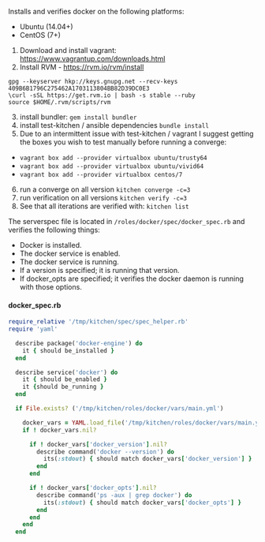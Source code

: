 Installs and verifies docker on the following platforms:
* Ubuntu (14.04+)
* CentOS (7+)

1. Download and install vagrant: https://www.vagrantup.com/downloads.html
2. Install RVM - https://rvm.io/rvm/install
```
gpg --keyserver hkp://keys.gnupg.net --recv-keys 409B6B1796C275462A1703113804BB82D39DC0E3
\curl -sSL https://get.rvm.io | bash -s stable --ruby
source $HOME/.rvm/scripts/rvm
```
3. install bundler:
   `gem install bundler`
4. install test-kitchen / ansible dependencies
   `bundle install`
5. Due to an intermittent issue with test-kitchen / vagrant I suggest getting the boxes you wish to test manually before running a converge:
  * `vagrant box add --provider virtualbox ubuntu/trusty64`
  * `vagrant box add --provider virtualbox ubuntu/vivid64`
  * `vagrant box add --provider virtualbox centos/7`
6. run a converge on all version
   `kitchen converge -c=3`
7. run verification on all versions
   `kitchen verify -c=3`
8. See that all iterations are verified with:
   `kitchen list`

The serverspec file is located in `/roles/docker/spec/docker_spec.rb` and verifies the following things:
* Docker is installed.
* The docker service is enabled.
* The docker service is running.
* If a version is specified; it is running that version.
* If docker_opts are specified; it verifies the docker daemon is running with those options.

#### docker_spec.rb
```ruby
require_relative '/tmp/kitchen/spec/spec_helper.rb'
require 'yaml'

  describe package('docker-engine') do
    it { should be_installed }
  end

  describe service('docker') do
    it { should be_enabled }
    it {should be_running }
  end

  if File.exists? ('/tmp/kitchen/roles/docker/vars/main.yml')

    docker_vars = YAML.load_file('/tmp/kitchen/roles/docker/vars/main.yml')
    if ! docker_vars.nil?

      if ! docker_vars['docker_version'].nil?
        describe command('docker --version') do
          its(:stdout) { should match docker_vars['docker_version'] }
        end
      end

      if ! docker_vars['docker_opts'].nil?
        describe command('ps -aux | grep docker') do
          its(:stdout) { should match docker_vars['docker_opts'] }
        end
      end
    end
  end
```
